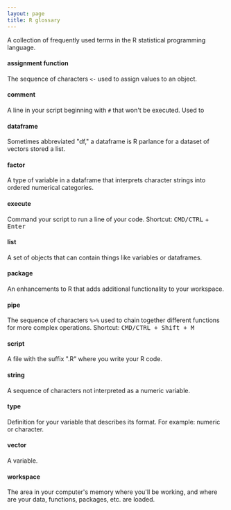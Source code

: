 ```yaml
---
layout: page
title: R glossary
---
```


A collection of frequently used terms in the R statistical programming language.

#### assignment function
The sequence of characters `<-` used to assign values to an object.

#### comment
A line in your script beginning with `#` that won't be executed. Used to 

#### dataframe
Sometimes abbreviated "df," a dataframe is R parlance for a dataset of vectors stored a list.

#### factor
A type of variable in a dataframe that interprets character strings into ordered numerical categories.

#### execute
Command your script to run a line of your code. Shortcut: <kbd>CMD/CTRL</kbd> + <kbd>Enter</kbd>

#### list
A set of objects that can contain things like variables or dataframes.

#### package
An enhancements to R that adds additional functionality to your workspace.

#### pipe
The sequence of characters `%>%` used to chain together different functions for more complex operations. Shortcut: <kbd>CMD/CTRL<kbd/> + <kbd>Shift</kbd> + <kbd>M</kbd>

#### script
A file with the suffix ".R" where you write your R code.

#### string
A sequence of characters not interpreted as a numeric variable.

#### type
Definition for your variable that describes its format. For example: numeric or character.

#### vector
A variable.

#### workspace
The area in your computer's memory where you'll be working, and where are your data, functions, packages, etc. are loaded.